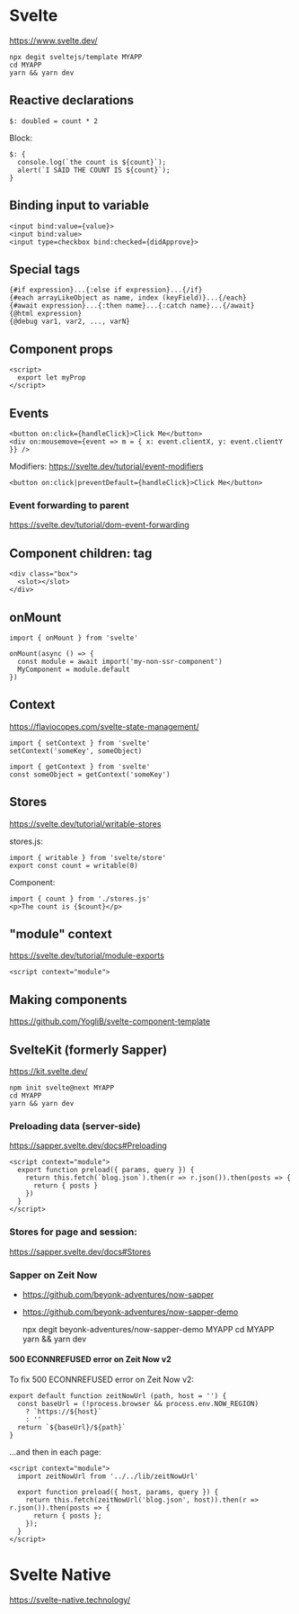 # Svelte

https://www.svelte.dev/

    npx degit sveltejs/template MYAPP
    cd MYAPP
    yarn && yarn dev

## Reactive declarations

    $: doubled = count * 2

Block:

    $: {
      console.log(`the count is ${count}`);
      alert(`I SAID THE COUNT IS ${count}`);
    }

## Binding input to variable

    <input bind:value={value}>
    <input bind:value>
    <input type=checkbox bind:checked={didApprove}>

## Special tags

    {#if expression}...{:else if expression}...{/if}
    {#each arrayLikeObject as name, index (keyField)}...{/each}
    {#await expression}...{:then name}...{:catch name}...{/await}
    {@html expression}
    {@debug var1, var2, ..., varN}

## Component props

    <script>
      export let myProp
    </script>

## Events

    <button on:click={handleClick}>Click Me</button>
    <div on:mousemove={event => m = { x: event.clientX, y: event.clientY }} />

Modifiers: https://svelte.dev/tutorial/event-modifiers

    <button on:click|preventDefault={handleClick}>Click Me</button>

### Event forwarding to parent

https://svelte.dev/tutorial/dom-event-forwarding

## Component children: <slot> tag

    <div class="box">
      <slot></slot>
    </div>

## onMount

    import { onMount } from 'svelte'

    onMount(async () => {
      const module = await import('my-non-ssr-component')
      MyComponent = module.default
    })

## Context

https://flaviocopes.com/svelte-state-management/

    import { setContext } from 'svelte'
    setContext('someKey', someObject)

    import { getContext } from 'svelte'
    const someObject = getContext('someKey')

## Stores

https://svelte.dev/tutorial/writable-stores

stores.js:

    import { writable } from 'svelte/store'
    export const count = writable(0)

Component:

    import { count } from './stores.js'
    <p>The count is {$count}</p>

## "module" context

https://svelte.dev/tutorial/module-exports

    <script context="module">

## Making components

https://github.com/YogliB/svelte-component-template


## SvelteKit (formerly Sapper)

https://kit.svelte.dev/

    npm init svelte@next MYAPP
    cd MYAPP
    yarn && yarn dev

### Preloading data (server-side)

https://sapper.svelte.dev/docs#Preloading

    <script context="module">
      export function preload({ params, query }) {
        return this.fetch(`blog.json`).then(r => r.json()).then(posts => {
          return { posts }
        })
      }
    </script>

### Stores for page and session:

https://sapper.svelte.dev/docs#Stores

### Sapper on Zeit Now

- https://github.com/beyonk-adventures/now-sapper
- https://github.com/beyonk-adventures/now-sapper-demo

    npx degit beyonk-adventures/now-sapper-demo MYAPP
    cd MYAPP
    yarn && yarn dev

#### 500 ECONNREFUSED error on Zeit Now v2

To fix 500 ECONNREFUSED error on Zeit Now v2:

    export default function zeitNowUrl (path, host = '') {
      const baseUrl = (!process.browser && process.env.NOW_REGION)
        ? `https://${host}`
        : ''
      return `${baseUrl}/${path}`
    }

...and then in each page:

    <script context="module">
      import zeitNowUrl from '../../lib/zeitNowUrl'

      export function preload({ host, params, query }) {
        return this.fetch(zeitNowUrl('blog.json', host)).then(r => r.json()).then(posts => {
          return { posts };
        });
      }
    </script>


# Svelte Native

https://svelte-native.technology/
